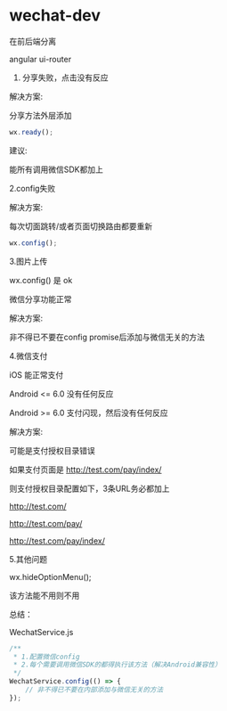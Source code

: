 # wechat-dev
在前后端分离

angular ui-router

1. 分享失败，点击没有反应

解决方案:

分享方法外层添加

``` js
wx.ready();
```
建议:

能所有调用微信SDK都加上

2.config失败

解决方案:

每次切面跳转/或者页面切换路由都要重新

``` js
wx.config();
```

3.图片上传

wx.config() 是 ok

微信分享功能正常

解决方案:

非不得已不要在config promise后添加与微信无关的方法

4.微信支付

iOS 能正常支付

Android <= 6.0 没有任何反应

Android >= 6.0 支付闪现，然后没有任何反应

解决方案:

可能是支付授权目录错误

如果支付页面是
http://test.com/pay/index/

则支付授权目录配置如下，3条URL务必都加上

http://test.com/

http://test.com/pay/

http://test.com/pay/index/

5.其他问题

wx.hideOptionMenu();

该方法能不用则不用

总结：

WechatService.js

``` js
/** 
 * 1.配置微信config
 * 2.每个需要调用微信SDK的都得执行该方法（解决Android兼容性）
 */
WechatService.config(() => {
	// 非不得已不要在内部添加与微信无关的方法
});
```
